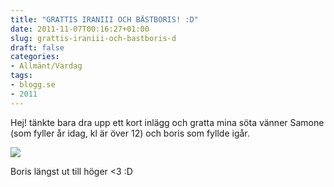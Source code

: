 ```yaml
---
title: "GRATTIS IRANIII OCH BÄSTBORIS! :D"
date: 2011-11-07T00:16:27+01:00
slug: grattis-iraniii-och-bastboris-d
draft: false
categories:
- Allmänt/Vardag
tags:
- blogg.se
- 2011
---
```

Hej! tänkte bara dra upp ett kort inlägg och gratta mina söta vänner Samone (som fyller år idag, kl är över 12) och boris som fyllde igår.  
  
![](/assets/images/blogg.se/wp_000214_173892881.jpg)  
  
  
Boris längst ut till höger <3 :D